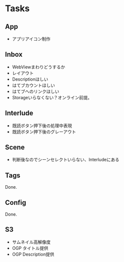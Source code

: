 Tasks
=====

## App

- アプリアイコン制作


## Inbox

- WebViewまわりどうするか
- レイアウト
- Descriptionほしい
- はてブカウントほしい
- はてブへのリンクほしい
- Storageいらなくない？オンライン前提。


## Interlude

- 既読ボタン押下後の処理中表現
- 既読ボタン押下後のグレーアウト


## Scene

- 判断後なのでシーンセレクトいらない、Interludeにある


## Tags

Done.


## Config

Done.


## S3

- サムネイル高解像度
- OGP タイトル提供
- OGP Description提供
